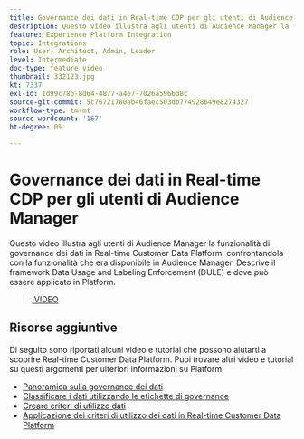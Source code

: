 ```yaml
---
title: Governance dei dati in Real-time CDP per gli utenti di Audience Manager
description: Questo video illustra agli utenti di Audience Manager la funzionalità di governance dei dati in Real-time Customer Data Platform, confrontandola con la funzionalità che era disponibile in Audience Manager. Descrive il framework Data Usage and Labeling Enforcement (DULE) e dove può essere applicato in Platform.
feature: Experience Platform Integration
topic: Integrations
role: User, Architect, Admin, Leader
level: Intermediate
doc-type: feature video
thumbnail: 332123.jpg
kt: 7337
exl-id: 1d99c786-8d64-4877-a4e7-7026a5966d8c
source-git-commit: 5c76721780ab46faec503db774928649e8274327
workflow-type: tm+mt
source-wordcount: '167'
ht-degree: 0%

---
```


# Governance dei dati in Real-time CDP per gli utenti di Audience Manager

Questo video illustra agli utenti di Audience Manager la funzionalità di governance dei dati in Real-time Customer Data Platform, confrontandola con la funzionalità che era disponibile in Audience Manager. Descrive il framework Data Usage and Labeling Enforcement (DULE) e dove può essere applicato in Platform.

>[!VIDEO](https://video.tv.adobe.com/v/332123/?quality=12&learn=on)

## Risorse aggiuntive

Di seguito sono riportati alcuni video e tutorial che possono aiutarti a scoprire Real-time Customer Data Platform. Puoi trovare altri video e tutorial su questi argomenti per ulteriori informazioni su Platform.

* [Panoramica sulla governance dei dati](https://experienceleague.adobe.com/docs/platform-learn/tutorials/data-governance/understanding-data-governance.html?lang=en#data-governance)
* [Classificare i dati utilizzando le etichette di governance](https://experienceleague.adobe.com/docs/platform-learn/tutorials/data-governance/classify-data-using-governance-labels.html?lang=en#data-governance)
* [Creare criteri di utilizzo dati](https://experienceleague.adobe.com/docs/platform-learn/tutorials/data-governance/create-data-usage-policies.html?lang=en#data-governance)
* [Applicazione dei criteri di utilizzo dei dati in Real-time Customer Data Platform](https://experienceleague.adobe.com/docs/platform-learn/tutorials/data-governance/enforce-data-usage-policies-in-real-time-cdp.html?lang=en#data-governance)
